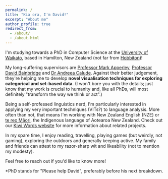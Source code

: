 ```yaml
---
permalink: /
title: "Kia ora, I'm David!"
excerpt: "About me"
author_profile: true
redirect_from: 
  - /about/
  - /about.html
---
```


I'm studying towards a PhD in Computer Science at the [University of Waikato](https://www.waikato.ac.nz/), based in Hamilton, New Zealand (not far from [Hobbiton](https://www.hobbitontours.com/))! 

My long-suffering supervisors are [Professor Mark Apperley](https://profiles.waikato.ac.nz/mark.apperley), [Professor David Bainbridge](https://profiles.waikato.ac.nz/david.bainbridge) and [Dr Andreea Calude](https://profiles.waikato.ac.nz/andreea.calude). Against their better judgement, they're helping me to develop **novel visualisation techniques for exploring categorical and set-based data**. (I won't bore you with the details; just know that my work is crucial to humanity and, like all PhDs, will most definitely "transform the way we think or act".)

Being a self-professed linguistics nerd, I'm particularly interested in applying my very important techniques (VITs?) to language analysis. More often than not, that means I'm working with New Zealand English (NZE) or [te reo Māori](http://www.maorilanguage.info/mao_lang_desc1.html), the Indigenous language of Aotearoa New Zealand. Check out our [Kiwi Words website](https://kiwiwords.cms.waikato.ac.nz/) for more information about related projects.

In my spare time, I enjoy reading, travelling, playing games (but weirdly, not gaming), exploring the outdoors and generally keeping active. My family and friends can attest to my razor-sharp wit and likeability (not to mention my modesty). 

Feel free to reach out if you'd like to know more!

\*PhD stands for "Please help David", preferably before his next breakdown.